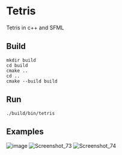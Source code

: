 # Tetris
Tetris in c++ and SFML

## Build 
```
mkdir build
cd build
cmake ..
cd ..
cmake --build build
```

## Run
```
./build/bin/tetris
```

## Examples
![image](https://github.com/tobusoo/Tetris/assets/106862439/b2481175-1d26-4ade-a67b-130352d6fba1)
![Screenshot_73](https://github.com/tobusoo/Tetris/assets/106862439/ec13d398-5387-4898-ba6c-6df749270e2b)
![Screenshot_74](https://github.com/tobusoo/Tetris/assets/106862439/6ba1f6c0-4455-4059-b2e5-b0646dcf53d1)
